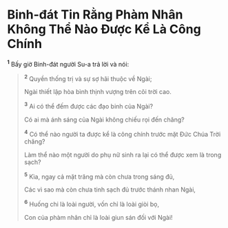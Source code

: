 # Binh-đát Tin Rằng Phàm Nhân Không Thể Nào Ðược Kể Là Công Chính
<sup><b>1</b></sup> Bấy giờ Binh-đát người Su-a trả lời và nói:


> <sup><b>2</b></sup> Quyền thống trị và sự sợ hãi thuộc về Ngài;
> 
> Ngài thiết lập hòa bình thịnh vượng trên cõi trời cao.
> 
> <sup><b>3</b></sup> Ai có thể đếm được các đạo binh của Ngài?
> 
> Có ai mà ánh sáng của Ngài không chiếu rọi đến chăng?
> 
> <sup><b>4</b></sup> Có thể nào người ta được kể là công chính trước mặt Ðức Chúa Trời chăng?
> 
> Làm thể nào một người do phụ nữ sinh ra lại có thể được xem là trong sạch?
> 
> <sup><b>5</b></sup> Kìa, ngay cả mặt trăng mà còn chưa trong sáng đủ,
> 
> Các vì sao mà còn chưa tinh sạch đủ trước thánh nhan Ngài,
> 
> <sup><b>6</b></sup> Huống chi là loài người, vốn chỉ là loài giòi bọ,
> 
> Con của phàm nhân chỉ là loài giun sán đối với Ngài!
>